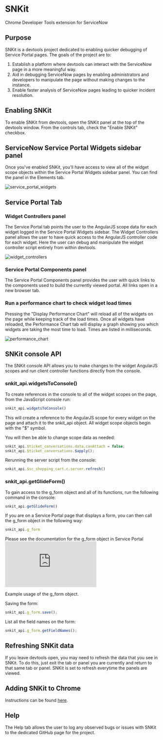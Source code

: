 # SNKit
Chrome Developer Tools extension for ServiceNow

## Purpose
SNKit is a devtools project dedicated to enabling quicker debugging of Service Portal pages. The goals of the project are to:

1. Establish a platform where devtools can interact with the ServiceNow page in a more meaningful way.
2. Aid in debugging ServiceNow pages by enabling administrators and developers to manipulate the page without making changes to the instance.
3. Enable faster analysis of ServiceNow pages leading to quicker incident resolution.

## Enabling SNKit
To enable SNKit from devtools, open the SNKit panel at the top of the devtools window. From the controls tab, check the "Enable SNKit" checkbox.

## ServiceNow Service Portal Widgets sidebar panel
Once you've enabled SNKit, you'll have access to view all of the widget scope objects within the Service Portal Widgets sidebar panel. You can find the panel in the Elements tab. 

![service_portal_widgets](https://user-images.githubusercontent.com/22809154/31272378-6f4add44-aad6-11e7-9d71-699b494e967a.jpg)

## Service Portal Tab
### Widget Controllers panel
The Service Portal tab points the user to the AngularJS scope data for each widget logged in the Service Portal Widgets sidebar. The Widget Controllers panel allows the user to have quick access to the AngularJS controller code for each widget. Here the user can debug and manipulate the widget controller script entirely from within devtools.

![widget_controllers](https://user-images.githubusercontent.com/22809154/31272812-fac4f912-aad7-11e7-9663-7d4c80409b72.jpg)

### Service Portal Components panel
The Service Portal Components panel provides the user with quick links to the components used to build the currently viewed portal. All links open in a new browser tab.

### Run a performance chart to check widget load times
Pressing the "Display Performance Chart" will reload all of the widgets on the page while keeping track of the load times. Once all widgets have reloaded, the Performance Chart tab will display a graph showing you which widgets are taking the most time to load. Times are listed in milliseconds.

![performance_chart](https://user-images.githubusercontent.com/22809154/33367415-a1dc6688-d542-11e7-8617-42fdd18f4aa4.png)

## SNKit console API
The SNKit console API allows you to make changes to the widget AngularJS scopes and run client controller functions directly from the console.

### snkit_api.widgetsToConsole()
To create references in the console to all of the widget scopes on the page, from the JavaScript console run:

```javascript
snkit_api.widgetsToConsole()
```

This will create a reference to the AngularJS scope for every widget on the page and attach it to the snkit_api object. All widget scope objects begin with the "$" symbol.

You will then be able to change scope data as needed:

```javascript
snkit_api.$ticket_conversations.data.canAttach = false;
snkit_api.$ticket_conversations.$apply();
```

Rerunning the server script from the console:
```javascript
snkit_api.$sc_shopping_cart.c.server.refresh()
```

### snkit_api.getGlideForm()
To gain access to the g_form object and all of its functions, run the following command in the console:

```javascript
snkit_api.getGlideForm()
```

If you are on a Service Portal page that displays a form, you can then call the g_form object in the following way:

```javascript
snkit_api.g_form
```

Please see the documentation for the g_form object in Service Portal ![here](https://docs.servicenow.com/bundle/jakarta-servicenow-platform/page/build/service-portal/concept/unsupported_client_scripts.html#d1072115e130)

Example usage of the g_form object. 

Saving the form:

```javascript
snkit_api.g_form.save();
```

List all the field names on the form:

```javascript
snkit_api.g_form.getFieldNames();
```

## Refreshing SNKit data
If you leave devtools open, you may need to refresh the data that you see in SNKit. To do this, just exit the tab or panel you are currently and return to that same tab or panel. SNKit is set to refresh everytime the panels are viewed.

## Adding SNKit to Chrome
Instructions can be found [here](https://github.com/jtandy13/SNKit/wiki/Adding-SNKit-to-Chrome).

## Help
The Help tab allows the user to log any observed bugs or issues with SNKit to the dedicated GitHub page for the project.

